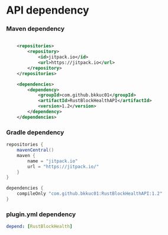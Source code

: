 # API dependency

### Maven dependency
```xml

    <repositories>
        <repository>
            <id>jitpack.io</id>
            <url>https://jitpack.io</url>
        </repository>
    </repositories>

    <dependencies>
        <dependency>
            <groupId>com.github.bkkuc01</groupId>
            <artifactId>RustBlockHealthAPI</artifactId>
            <version>1.2</version>
        </dependency>
    </dependencies>

```

### Gradle dependency
```groovy
repositories {
    mavenCentral()
    maven {
        name = "jitpack.io"
        url = "https://jitpack.io/"
    }
}

dependencies {
    compileOnly "com.github.bkkuc01:RustBlockHealthAPI:1.2"
}
```

### plugin.yml dependency
```YAML
depend: [RustBlockHealth]
```
